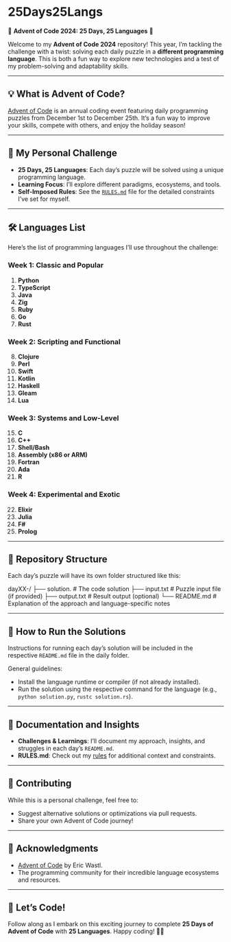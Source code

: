 # 25Days25Langs  

🎄 **Advent of Code 2024: 25 Days, 25 Languages** 🎄  

Welcome to my **Advent of Code 2024** repository! This year, I’m tackling the challenge with a twist: solving each daily puzzle in a **different programming language**. This is both a fun way to explore new technologies and a test of my problem-solving and adaptability skills.

---

## 💡 What is Advent of Code?  
[Advent of Code](https://adventofcode.com/) is an annual coding event featuring daily programming puzzles from December 1st to December 25th. It’s a fun way to improve your skills, compete with others, and enjoy the holiday season!  

---

## 🚀 My Personal Challenge  
- **25 Days, 25 Languages**: Each day’s puzzle will be solved using a unique programming language.  
- **Learning Focus**: I’ll explore different paradigms, ecosystems, and tools.  
- **Self-Imposed Rules**: See the [`RULES.md`](./RULES.md) file for the detailed constraints I’ve set for myself.  

---

## 🛠️ Languages List  

Here’s the list of programming languages I’ll use throughout the challenge:  

### Week 1: Classic and Popular  
1. **Python**  
2. **TypeScript**  
3. **Java**  
4. **Zig**  
5. **Ruby**  
6. **Go**  
7. **Rust**  

### Week 2: Scripting and Functional  
8. **Clojure**  
9. **Perl**  
10. **Swift**  
11. **Kotlin**  
12. **Haskell**  
13. **Gleam**  
14. **Lua**  

### Week 3: Systems and Low-Level  
15. **C**  
16. **C++**  
17. **Shell/Bash**  
18. **Assembly (x86 or ARM)**  
19. **Fortran**  
20. **Ada**  
21. **R**  

### Week 4: Experimental and Exotic  
22. **Elixir**  
23. **Julia**  
24. **F#**  
25. **Prolog**  

---

## 📂 Repository Structure  
Each day’s puzzle will have its own folder structured like this:  

dayXX-<language>/
├── solution.<ext>       # The code solution
├── input.txt            # Puzzle input file (if provided)
├── output.txt           # Result output (optional)
└── README.md            # Explanation of the approach and language-specific notes

---

## 📖 How to Run the Solutions  
Instructions for running each day’s solution will be included in the respective `README.md` file in the daily folder.  

General guidelines:  
- Install the language runtime or compiler (if not already installed).  
- Run the solution using the respective command for the language (e.g., `python solution.py`, `rustc solution.rs`).  

---

## 📝 Documentation and Insights  
- **Challenges & Learnings**: I’ll document my approach, insights, and struggles in each day’s `README.md`.  
- **RULES.md**: Check out my [rules](./RULES.md) for additional context and constraints.  

---

## 🤝 Contributing  
While this is a personal challenge, feel free to:  
- Suggest alternative solutions or optimizations via pull requests.  
- Share your own Advent of Code journey!  

---

## 🌟 Acknowledgments  
- [Advent of Code](https://adventofcode.com/) by Eric Wastl.  
- The programming community for their incredible language ecosystems and resources.  

---

## 🎉 Let’s Code!  
Follow along as I embark on this exciting journey to complete **25 Days of Advent of Code** with **25 Languages**. Happy coding! 🎄✨ 
